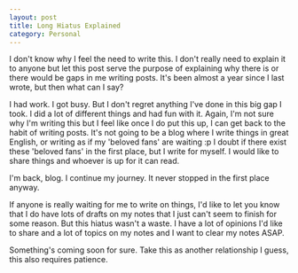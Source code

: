 ```yaml
---
layout: post
title: Long Hiatus Explained
category: Personal
---
```


I don't know why I feel the need to write this. I don't really need to explain it to anyone but let this post serve the purpose of explaining why there is or there would be gaps in me writing posts. It's been almost a year since I last wrote, but then what can I say? 

I had work. I got busy. But I don't regret anything I've done in this big gap I took. I did a lot of different things and had fun with it. Again, I'm not sure why I'm writing this but I feel like once I do put this up, I can get back to the habit of writing posts. It's not going to be a blog where I write things in great English, or writing as if my 'beloved fans' are waiting :p I doubt if there exist these 'beloved fans' in the first place, but I write for myself. I would like to share things and whoever is up for it can read.

I'm back, blog. I continue my journey. It never stopped in the first place anyway.

If anyone is really waiting for me to write on things, I'd like to let you know that I do have lots of drafts on my notes that I just can't seem to finish for some reason. But this hiatus wasn't a waste. I have a lot of opinions I'd like to share and a lot of topics on my notes and I want to clear my notes ASAP.

Something's coming soon for sure. Take this as another relationship I guess, this also requires patience.
